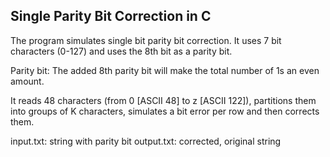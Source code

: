 Single Parity Bit Correction in C
---------------------------------

The program simulates single bit parity bit correction. It uses 7 bit characters (0-127) and uses the 8th bit as a parity bit.

Parity bit: The added 8th parity bit will make the total number of 1s an even amount.

It reads 48 characters (from 0 [ASCII 48] to z [ASCII 122]), partitions them into groups of K characters, simulates a bit error per row and then corrects them.

input.txt: string with parity bit
output.txt: corrected, original string